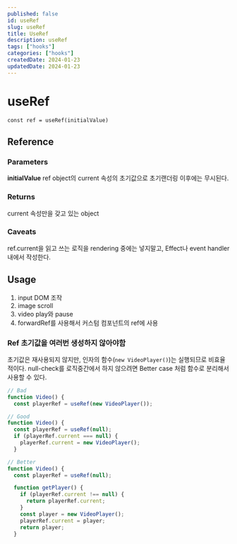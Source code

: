 ```yaml
---
published: false
id: useRef
slug: useRef
title: UseRef
description: useRef
tags: ["hooks"]
categories: ["hooks"]
createdDate: 2024-01-23
updatedDate: 2024-01-23
---
```


# useRef

```tsx
const ref = useRef(initialValue)
```

## Reference
### Parameters
**initialValue**
ref object의 current 속성의 초기값으로 초기랜더링 이후에는 무시된다.

### Returns
current 속성만을 갖고 있는 object

### Caveats
ref.current을 읽고 쓰는 로직을 rendering 중에는 넣지말고,
Effect나 event handler내에서 작성한다.

## Usage

1. input DOM 조작
2. image scroll
3. video play와 pause
4. forwardRef를 사용해서 커스텀 컴포넌트의 ref에 사용

### Ref 초기값을 여러번 생성하지 않아야함

초기값은 재사용되지 않지만, 인자의 함수(`new VideoPlayer()`)는 실행되므로 비효율적이다.
null-check를 로직중간에서 하지 않으려면 Better case 처럼 함수로 분리해서 사용할 수 있다.
```ts
// Bad
function Video() {
  const playerRef = useRef(new VideoPlayer());

// Good
function Video() {
  const playerRef = useRef(null);
  if (playerRef.current === null) {
    playerRef.current = new VideoPlayer();
  }

// Better
function Video() {
  const playerRef = useRef(null);

  function getPlayer() {
    if (playerRef.current !== null) {
      return playerRef.current;
    }
    const player = new VideoPlayer();
    playerRef.current = player;
    return player;
  }
```

